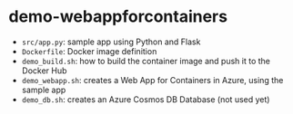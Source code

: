 # demo-webappforcontainers

- `src/app.py`: sample app using Python and Flask
- `Dockerfile`: Docker image definition
- `demo_build.sh`: how to build the container image and push it to the Docker Hub
- `demo_webapp.sh`: creates a Web App for Containers in Azure, using the sample app
- `demo_db.sh`: creates an Azure Cosmos DB Database (not used yet)

